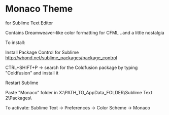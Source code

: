 # Monaco Theme

for Sublime Text Editor

Contains Dreamweaver-like color formatting for CFML  ..and a little nostalgia

To install:

Install Package Control for Sublime http://wbond.net/sublime_packages/package_control

CTRL+SHIFT+P -> search for the Coldfusion package by typing "Coldfusion" and install it

Restart Sublime

Paste "Monaco" folder in X:\PATH_TO_AppData_FOLDER\Sublime Text 2\Packages\

To activate:
Sublime Text -> Preferences -> Color Scheme -> Monaco 